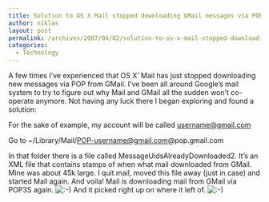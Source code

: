 ```yaml
---
title: Solution to OS X Mail stopped downloading GMail messages via POP3/SSL
author: niklas
layout: post
permalink: /archives/2007/04/02/solution-to-os-x-mail-stopped-downloading-gmail-messages-via-pop3ssl/
categories:
  - Technology
---
```

A few times I&#8217;ve experienced that OS X&#8217; Mail has just stopped downloading new messages via POP from GMail. I&#8217;ve been all around Google&#8217;s mail system to try to figure out why Mail and GMail all the sudden won&#8217;t co-operate anymore. Not having any luck there I began exploring and found a solution:

For the sake of example, my account will be called username@gmail.com

Go to ~/Library/Mail/POP-username@gmail.com@pop.gmail.com

In that folder there is a file called MessageUidsAlreadyDownloaded2. It&#8217;s an XML file that contains stamps of when what mail downloaded from GMail. Mine was about 45k large. I quit mail, moved this file away (just in case) and started Mail again. And voila! Mail is downloading mail from GMail via POP3S again. <img src='http://blog.saers.com/wp-includes/images/smilies/icon_smile.gif' alt=':-)' class='wp-smiley' /> And it picked right up on where it left of. <img src='http://blog.saers.com/wp-includes/images/smilies/icon_smile.gif' alt=':-)' class='wp-smiley' />